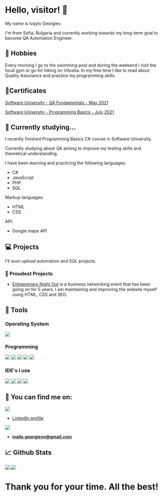 # Hello, visitor! 👋

My name is Ivaylo Georgiev. 

I'm from Sofia, Bulgaria and currently working towards my long-term goal to become QA Automation Engineer. 

## 📗 Hobbies 

Every morning I go to the swimming pool and during the weekend I visit the local gym or go for hiking on Vitosha. In my free time I like to read about Quality Assurance and practice my programming skills.

## 📑Certificates 
[Software University - QA Fundamentals - May 2021](https://softuni.bg/certificates/details/109315/73225a76)

[Software University - Programming Basics - July 2021](https://softuni.bg/certificates/details/112241/96838312)

## 🌱 Currently studying...
I recently finished Programming Basics C# course in Software University. 

Currently studying about QA aiming to improve my testing skills and theoretical understanding.

I have been learning and practicing the following languages: 
* C# 
* JavaScript
* PHP
* SQL

Markup languages:
* HTML 
* CSS 

API:
* Google maps API

## 💻 Projects 

I'll soon upload automation and SQL projects.

### 🥇 Proudest Projects
* [Entrepreners Night Out](https://entrepreneursnightout.org/en/) is a business networking event that has been going on for 5 years. I am maintaining and improving the website myself using HTML, CSS and SEO.

## 🔧 Tools 
### Operating System
![](https://img.shields.io/static/v1?label=OS&message=Windows&color=orange&style=plastic&logo=Windows)

### Programming
![](https://img.shields.io/static/v1?label=Code&message=CSharp&color=orange&style=plastic&logo=C-sharp)
![](https://img.shields.io/static/v1?label=Code&message=HTML&color=orange&style=plastic&logo=HTML5)
![](https://img.shields.io/static/v1?label=Code&message=CSS&color=orange&style=plastic&logo=CSS3)
![](https://img.shields.io/static/v1?label=Code&message=JavaScript&color=orange&style=plastic&logo=JavaScript)
![](https://img.shields.io/static/v1?label=Code&message=PHP&color=orange&style=plastic&logo=PHP)

### IDE's I use
![](https://img.shields.io/static/v1?label=IDE&message=Visual%20Studio&color=orange&style=plastic&logo=visual-studio)
![](https://img.shields.io/static/v1?label=IDE&message=Visual%20Studio%20Code&color=orange&style=plastic&logo=visual-studio-code)
![](https://img.shields.io/static/v1?label=IDE&message=Selenium&color=orange&style=plastic&logo=selenium)
![](https://img.shields.io/static/v1?label=IDE&message=SeleniumWebdriver&color=orange&style=plastic&logo=selenium)

## 📱 You can find me on: 
![](https://img.shields.io/static/v1?label=Social&message=LinkedIn&color=blue&style=plastic&logo=linkedin)

* [LinkedIn profile](https://www.linkedin.com/in/ivaylogeorgievv/)

![](https://img.shields.io/static/v1?label=Social&message=Gmail&color=red&style=plastic&logo=gmail)

* **ivailo.georgievv@gmail.com**

## 📈 Github Stats

<a href="https://github.com/Talfus-proj/Talfus-proj">
  <img align="center" src="https://github-readme-stats.vercel.app/api?username=Talfus-proj&line_height=27&count_private=true&show_icons=true&theme=great-gatsby&include_all_commits=true" />
</a>
<a href="https://github.com/Talfus-proj/Talfus-proj">
  <img align="center" src="https://github-readme-stats.vercel.app/api/top-langs/?username=Talfus-proj&theme=chartreuse-dark&langs_count=5&hide=scss,less" />
</a>

# Thank you for your time. All the best!

<!---
Talfus-proj/Talfus-proj is a ✨ special ✨ repository because its `README.md` (this file) appears on your GitHub profile.
You can click the Preview link to take a look at your changes.

- 👋 Hi, I’m @Talfus-proj
- 👀 I’m interested in ...
- 🌱 I’m currently learning ...
- 💞️ I’m looking to collaborate on ...
- 📫 How to reach me ...
--->
